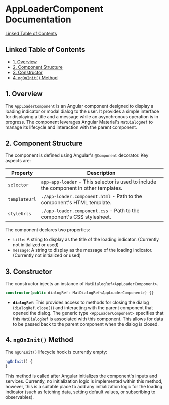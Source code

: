 # AppLoaderComponent Documentation

[Linked Table of Contents](#linked-table-of-contents)

## Linked Table of Contents

* [1. Overview](#1-overview)
* [2. Component Structure](#2-component-structure)
* [3. Constructor](#3-constructor)
* [4. `ngOnInit()` Method](#4-ngoninit-method)


## 1. Overview

The `AppLoaderComponent` is an Angular component designed to display a loading indicator or modal dialog to the user.  It provides a simple interface for displaying a title and a message while an asynchronous operation is in progress.  The component leverages Angular Material's `MatDialogRef` to manage its lifecycle and interaction with the parent component.


## 2. Component Structure

The component is defined using Angular's `@Component` decorator.  Key aspects are:

| Property          | Description                                                                     |
|-----------------|---------------------------------------------------------------------------------|
| `selector`       | `app-app-loader` - This selector is used to include the component in other templates. |
| `templateUrl`    | `./app-loader.component.html` - Path to the component's HTML template.           |
| `styleUrls`      | `./app-loader.component.css` - Path to the component's CSS stylesheet.            |


The component declares two properties:

* `title`:  A string to display as the title of the loading indicator.  (Currently not initialized or used)
* `message`: A string to display as the message of the loading indicator. (Currently not initialized or used)


## 3. Constructor

The constructor injects an instance of `MatDialogRef<AppLoaderComponent>`.

```typescript
constructor(public dialogRef: MatDialogRef<AppLoaderComponent>) {}
```

* **`dialogRef`**: This provides access to methods for closing the dialog (`dialogRef.close()`) and interacting with the parent component that opened the dialog.  The generic type `<AppLoaderComponent>` specifies that this `MatDialogRef` is associated with this component.  This allows for data to be passed back to the parent component when the dialog is closed.


## 4. `ngOnInit()` Method

The `ngOnInit()` lifecycle hook is currently empty:

```typescript
ngOnInit() {
}
```

This method is called after Angular initializes the component's inputs and services.  Currently, no initialization logic is implemented within this method, however, this is a suitable place to add any initialization logic for the loading indicator (such as fetching data, setting default values, or subscribing to observables).
